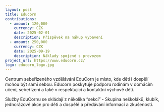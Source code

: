 ```yaml
---
layout: post
title: Educorn
contributions:
  - amount: 120,000
    currency: CZK
    date: 2025-02-01
    description: Příspěvek na nákup vybavení
  - amount: 250,000
    currency: CZK
    date: 2025-09-19
    description: Náklady spojené s provozem  
project_url: https://www.educorn.cz/
logo: educorn_logo.jpg
---
```


Centrum sebeřízeného vzdělávání EduCorn je místo, kde děti i dospělí mohou být sami sebou. Educorn poskytuje podporu rodinám v domácím učení, sebeřízení a také v respektující a kontaktní výchově dětí.

Služby EduCornu se skládají z několika “sekcí” - Skupina neškoláků, klubík, jednorázové akce pro děti a dospělé a předávání informací a zkušeností.
